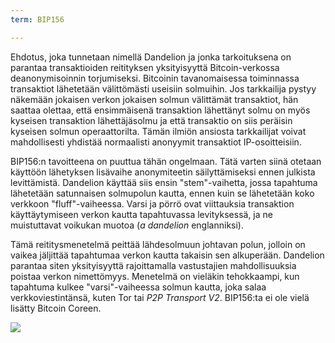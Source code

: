 ```yaml
---
term: BIP156

---
```

Ehdotus, joka tunnetaan nimellä Dandelion ja jonka tarkoituksena on parantaa transaktioiden reitityksen yksityisyyttä Bitcoin-verkossa deanonymisoinnin torjumiseksi. Bitcoinin tavanomaisessa toiminnassa transaktiot lähetetään välittömästi useisiin solmuihin. Jos tarkkailija pystyy näkemään jokaisen verkon jokaisen solmun välittämät transaktiot, hän saattaa olettaa, että ensimmäisenä transaktion lähettänyt solmu on myös kyseisen transaktion lähettäjäsolmu ja että transaktio on siis peräisin kyseisen solmun operaattorilta. Tämän ilmiön ansiosta tarkkailijat voivat mahdollisesti yhdistää normaalisti anonyymit transaktiot IP-osoitteisiin.

BIP156:n tavoitteena on puuttua tähän ongelmaan. Tätä varten siinä otetaan käyttöön lähetyksen lisävaihe anonymiteetin säilyttämiseksi ennen julkista levittämistä. Dandelion käyttää siis ensin "stem"-vaihetta, jossa tapahtuma lähetetään satunnaisen solmupolun kautta, ennen kuin se lähetetään koko verkkoon "fluff"-vaiheessa. Varsi ja pörrö ovat viittauksia transaktion käyttäytymiseen verkon kautta tapahtuvassa levityksessä, ja ne muistuttavat voikukan muotoa (*a dandelion* englanniksi).

Tämä reititysmenetelmä peittää lähdesolmuun johtavan polun, jolloin on vaikea jäljittää tapahtumaa verkon kautta takaisin sen alkuperään. Dandelion parantaa siten yksityisyyttä rajoittamalla vastustajien mahdollisuuksia poistaa verkon nimettömyys. Menetelmä on vieläkin tehokkaampi, kun tapahtuma kulkee "varsi"-vaiheessa solmun kautta, joka salaa verkkoviestintänsä, kuten Tor tai *P2P Transport V2*. BIP156:ta ei ole vielä lisätty Bitcoin Coreen.

![](../../dictionnaire/assets/36.webp)